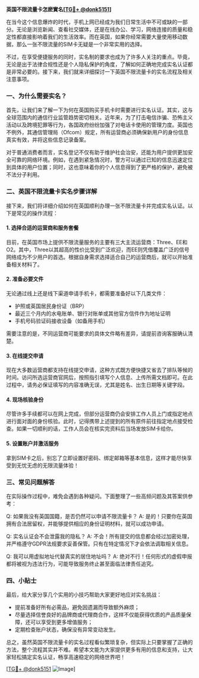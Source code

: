 **英国不限流量卡怎麽實名[[TG💪+ @donk5151](https://t.me/s/donk5151)]**

在当今这个信息爆炸的时代，手机上网已经成为我们日常生活中不可或缺的一部分。无论是浏览新闻、查看社交媒体，还是在线办公、学习，网络连接的质量和稳定性都直接影响着我们的生活效率。而在英国，如果你经常需要大量使用移动数据，那么一张不限流量的SIM卡无疑是一个非常实用的选择。

不过，在享受便捷服务的同时，实名制的要求也成为了许多人关注的重点。毕竟，无论是出于法律合规性还是个人隐私保护的角度，了解如何正确地完成实名认证都是非常必要的。接下来，我们就来详细探讨一下英国不限流量卡的实名流程及相关注意事项。

### 一、为什么需要实名？

首先，让我们来了解一下为何在英国购买手机卡时需要进行实名认证。其实，这与全球范围内的通信行业监管趋势密切相关。近年来，为了打击电信诈骗、恐怖主义活动以及跨境犯罪等行为，各国政府纷纷加强了对电话卡使用的管理力度。英国也不例外，其通信管理局（Ofcom）规定，所有运营商必须确保新用户的身份信息真实有效，并将这些信息记录备案。

对于普通消费者而言，实名登记不仅有助于维护社会治安，还能为用户提供更加安全可靠的网络环境。例如，在遇到紧急情况时，警方可以通过已知的信息迅速定位到具体的用户位置；同时，这也意味着你的个人信息得到了更严格的保护，避免被不法分子利用。

### 二、英国不限流量卡实名步骤详解

接下来，我们将详细介绍如何在英国顺利办理一张不限流量卡并完成实名认证。以下是常见的操作流程：

#### 1. 选择合适的运营商和服务套餐

目前，在英国市场上提供不限流量服务的主要有三大主流运营商：Three、EE和O2。其中，Three以其超高的性价比受到广泛欢迎，而EE则凭借覆盖广泛的信号网络成为不少用户的首选。根据自身需求选择适合自己的运营商后，就可以开始准备相关材料了。

#### 2. 准备必要文件

无论通过线上还是线下渠道申请手机卡，都需要准备好以下几类文件：
- 护照或英国居民身份证（BRP）
- 最近三个月内的水电账单、银行对账单或其他官方信件作为地址证明
- 手机号码验证码接收设备（如备用手机）

需要注意的是，不同运营商可能要求的具体文件略有差异，请提前咨询客服确认清楚。

#### 3. 在线提交申请

现在大多数运营商都支持在线提交申请，这种方式既方便快捷又省去了排队等候的时间。访问所选运营商官网后，按照指引填写个人信息、上传所需文档即可。在此过程中，请务必保证填写的内容准确无误，尤其是姓名、出生日期等关键字段。

#### 4. 现场核验身份

尽管许多手续都可以在网上完成，但部分运营商仍会安排工作人员上门或指定地点进行面对面的身份核验。此时，记得携带上述提到的所有原件前往指定地点接受检查。如果一切顺利的话，工作人员会在核实完资料后当场发放SIM卡给你。

#### 5. 设置账户并激活服务

拿到SIM卡之后，别忘了立即设置好密码、绑定邮箱等基本信息，这样才能尽快享受到无忧无虑的无限流量体验！

### 三、常见问题解答

在实际操作过程中，难免会遇到各种疑问。下面整理了一些高频问题及其答案供参考：

Q: 如果我没有英国国籍，是否仍然可以申请不限流量卡？
A: 是的！只要你在英国拥有合法居留权，并能够提供相应的身份证明材料，就可以成功申请。

Q: 实名认证会不会泄露我的隐私？
A: 不会！所有提交的信息都会经过加密处理，并严格遵守GDPR法规要求妥善保管。只有在特定情况下才会依法调取相关信息。

Q: 我可以用虚拟地址代替真实的居住地址吗？
A: 绝对不行！任何形式的虚假申报都将被视为违法行为，可能导致服务终止甚至面临法律责任追究。

### 四、小贴士

最后，给大家分享几个实用的小技巧帮助大家更好地应对实名挑战：
- 提前准备好所有必需品，避免因遗漏而导致额外麻烦；
- 尽量选择信誉良好的品牌商或代理商合作，这样不仅能获得优质的产品质量保障，还可以享受到更多增值服务；
- 定期检查账户状态，确保没有异常变动发生。

总之，虽然英国不限流量卡的实名过程看似繁琐复杂，但实际上只要掌握了正确的方法，整个流程其实并不难。希望本文能为大家提供更多有用的信息和支持，让大家轻松搞定实名认证，畅享高速稳定的网络世界吧！

[[TG💪+ @donk5151](https://t.me/s/donk5151) ![Image](https://i.postimg.cc/rwNCRYN7/Snipaste-2025-04-30-17-27-05.png)]